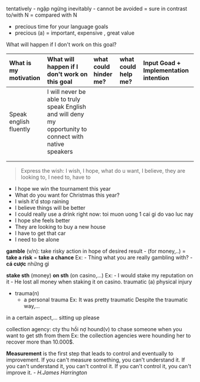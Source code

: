 tentatively - ngập ngừng
inevitably - cannot be avoided = sure
in contrast to/with N = compared with N


- precious time for your language goals
- precious (a) = important, expensive , great value


What will happen if I don't work on this goal?

|What is my motivation|What will happen if I don't work on this goal|what could hinder me?|what could help me?|Input Goad + Implementation intention|
|:-----|:-----|:-----|:-----|:-----|
|Speak english fluently|I will never be able to truly speak English and will deny my opportunity to connect with native speakers|      |      |      |
|      |      |      |      |      |
|      |      |      |      |      |



> Express the wish: I wish, I hope, what do u want, I believe, they are looking to, I need to, have to
- I hope we win the tournament this year
- What do you want for Christmas this year?
- I wish it'd stop raining
- I believe things will be better
- I could really use a drink right now: toi muon uong 1 cai gi do vao luc nay
- I hope she feels better
- They are looking to buy a new house 
- I have to get that car
- I need to be alone

**gamble** (v/n): take risky action in hope  of desired result - (for money,..)
	= **take a risk** = **take a chance** 
	Ex:
	- Thing what you are really gambling with? - **cá cược** những gì

**stake sth** (money) **on sth** (on casino,...)
	Ex: 
	- I would stake my reputation on it
	- He lost all money when staking it on casino.
traumatic (a) physical injury
- trauma(n)
	- a personal trauma
	Ex: It was pretty traumatic
		Despite the traumatic way,...

in a certain aspect,...
sitting up please

collection agency: cty thu hồi nợ
hound(v) to chase someone when you want to get sth from them
Ex: the collection agencies were hounding her to recover more than 10.000$.


**Measurement** is the first step that leads to control and eventually to improvement. If you can't measure something, you can't understand it. If you can't understand it, you can't control it. If you can't control it, you can't improve it. - *H.James Harrington*

